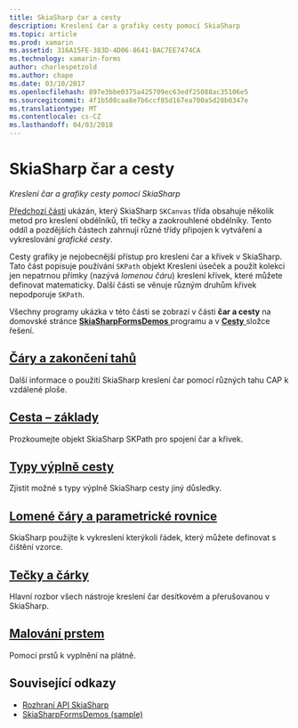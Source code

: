 ```yaml
---
title: SkiaSharp čar a cesty
description: Kreslení čar a grafiky cesty pomocí SkiaSharp
ms.topic: article
ms.prod: xamarin
ms.assetid: 316A15FE-383D-4D06-8641-BAC7EE7474CA
ms.technology: xamarin-forms
author: charlespetzold
ms.author: chape
ms.date: 03/10/2017
ms.openlocfilehash: 897e3bbe0375a425709ec63edf25088ac35106e5
ms.sourcegitcommit: 4f1b508caa8e7b6ccf85d167ea700a5d28b0347e
ms.translationtype: MT
ms.contentlocale: cs-CZ
ms.lasthandoff: 04/03/2018
---
```

# <a name="skiasharp-lines-and-paths"></a>SkiaSharp čar a cesty

_Kreslení čar a grafiky cesty pomocí SkiaSharp_

[Předchozí části](~/xamarin-forms/user-interface/graphics/skiasharp/basics/index.md) ukázán, který SkiaSharp `SKCanvas` třída obsahuje několik metod pro kreslení obdélníků, tři tečky a zaokrouhlené obdélníky. Tento oddíl a pozdějších částech zahrnují různé třídy připojen k vytváření a vykreslování *grafické cesty*.

Cesty grafiky je nejobecnější přístup pro kreslení čar a křivek v SkiaSharp. Tato část popisuje používání `SKPath` objekt Kreslení úseček a použít kolekci jen nepatrnou přímky (nazývá *lomenou čáru*) kreslení křivek, které můžete definovat matematicky. Další části se věnuje různým druhům křivek nepodporuje `SKPath`.

Všechny programy ukázka v této části se zobrazí v části **čar a cesty** na domovské stránce [ **SkiaSharpFormsDemos** ](https://developer.xamarin.com/samples/xamarin-forms/SkiaSharpForms/Demos/) programu a v [ **Cesty** ](https://github.com/xamarin/xamarin-forms-samples/tree/master/SkiaSharpForms/SkiaSharpFormsDemos/SkiaSharpFormsDemos/SkiaSharpFormsDemos/Paths) složce řešení.

## <a name="lines-and-stroke-capslinesmd"></a>[Čáry a zakončení tahů](lines.md)

Další informace o použití SkiaSharp kreslení čar pomocí různých tahu CAP k vzdálené ploše.

## <a name="path-basicspathsmd"></a>[Cesta – základy](paths.md)

Prozkoumejte objekt SkiaSharp SKPath pro spojení čar a křivek.

## <a name="the-path-fill-typesfill-typesmd"></a>[Typy výplně cesty](fill-types.md)

Zjistit možné s typy výplně SkiaSharp cesty jiný důsledky.

## <a name="polylines-and-parametric-equationspolylinesmd"></a>[Lomené čáry a parametrické rovnice](polylines.md)

SkiaSharp použijte k vykreslení kterýkoli řádek, který můžete definovat s čištění vzorce.

## <a name="dots-and-dashesdotsmd"></a>[Tečky a čárky](dots.md)

Hlavní rozbor všech nástroje kreslení čar desítkovém a přerušovanou v SkiaSharp.

## <a name="finger-paintingfinger-paintmd"></a>[Malování prstem](finger-paint.md)

Pomocí prstů k vyplnění na plátně.


## <a name="related-links"></a>Související odkazy

- [Rozhraní API SkiaSharp](https://developer.xamarin.com/api/root/SkiaSharp/)
- [SkiaSharpFormsDemos (sample)](https://developer.xamarin.com/samples/xamarin-forms/SkiaSharpForms/Demos/)
